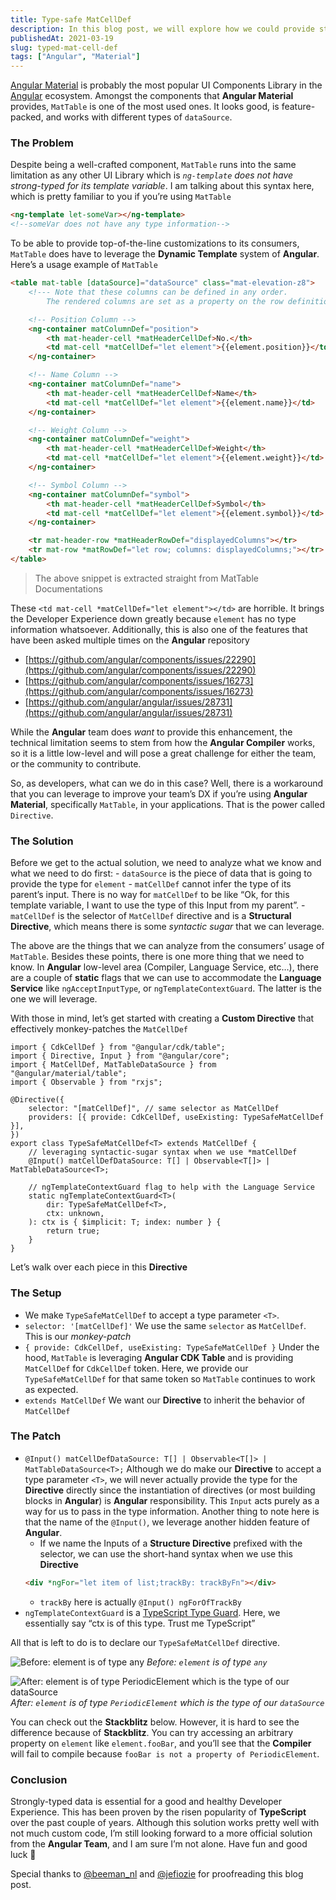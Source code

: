 ```yaml
---
title: Type-safe MatCellDef
description: In this blog post, we will explore how we could provide strong-types for Template Variable in the MatCellDef
publishedAt: 2021-03-19
slug: typed-mat-cell-def
tags: ["Angular", "Material"]
---
```


[Angular Material](https://material.angular.io/) is probably the most popular UI Components Library in the [Angular](https://angular.io/) ecosystem. Amongst the components that **Angular Material** provides, `MatTable` is one of the most used ones. It looks good, is feature-packed, and works with different types of `dataSource`.

### The Problem

Despite being a well-crafted component, `MatTable` runs into the same limitation as any other UI Library which is _`ng-template` does not have strong-typed for its template variable_. I am talking about this syntax here, which is pretty familiar to you if you’re using `MatTable`

```html
<ng-template let-someVar></ng-template>
<!--someVar does not have any type information-->
```

To be able to provide top-of-the-line customizations to its consumers, `MatTable` does have to leverage the **Dynamic Template** system of **Angular**. Here’s a usage example of `MatTable`

```html
<table mat-table [dataSource]="dataSource" class="mat-elevation-z8">
	<!--- Note that these columns can be defined in any order.
        The rendered columns are set as a property on the row definition" -->

	<!-- Position Column -->
	<ng-container matColumnDef="position">
		<th mat-header-cell *matHeaderCellDef>No.</th>
		<td mat-cell *matCellDef="let element">{{element.position}}</td>
	</ng-container>

	<!-- Name Column -->
	<ng-container matColumnDef="name">
		<th mat-header-cell *matHeaderCellDef>Name</th>
		<td mat-cell *matCellDef="let element">{{element.name}}</td>
	</ng-container>

	<!-- Weight Column -->
	<ng-container matColumnDef="weight">
		<th mat-header-cell *matHeaderCellDef>Weight</th>
		<td mat-cell *matCellDef="let element">{{element.weight}}</td>
	</ng-container>

	<!-- Symbol Column -->
	<ng-container matColumnDef="symbol">
		<th mat-header-cell *matHeaderCellDef>Symbol</th>
		<td mat-cell *matCellDef="let element">{{element.symbol}}</td>
	</ng-container>

	<tr mat-header-row *matHeaderRowDef="displayedColumns"></tr>
	<tr mat-row *matRowDef="let row; columns: displayedColumns;"></tr>
</table>
```

> The above snippet is extracted straight from MatTable Documentations

These `<td mat-cell *matCellDef="let element"></td>` are horrible. It brings the Developer Experience down greatly because `element` has no type information whatsoever. Additionally, this is also one of the features that have been asked multiple times on the **Angular** repository

- [https://github.com/angular/components/issues/22290](https://github.com/angular/components/issues/22290)
- [https://github.com/angular/components/issues/16273](https://github.com/angular/components/issues/16273)
- [https://github.com/angular/angular/issues/28731](https://github.com/angular/angular/issues/28731)

While the **Angular** team does _want_ to provide this enhancement, the technical limitation seems to stem from how the **Angular Compiler** works, so it is a little low-level and will pose a great challenge for either the team, or the community to contribute.

So, as developers, what can we do in this case? Well, there is a workaround that you can leverage to improve your team’s DX if you’re using **Angular Material**, specifically `MatTable`, in your applications. That is the power called `Directive`.

### The Solution

Before we get to the actual solution, we need to analyze what we know and what we need to do first: - `dataSource` is the piece of data that is going to provide the type for `element` - `matCellDef` cannot infer the type of its parent’s input. There is no way for `matCellDef` to be like “Ok, for this template variable, I want to use the type of this Input from my parent”. - `matCellDef` is the selector of `MatCellDef` directive and is a **Structural Directive**, which means there is some _syntactic sugar_ that we can leverage.

The above are the things that we can analyze from the consumers’ usage of `MatTable`. Besides these points, there is one more thing that we need to know. In **Angular** low-level area (Compiler, Language Service, etc…), there are a couple of **static** flags that we can use to accommodate the **Language Service** like `ngAcceptInputType`, or `ngTemplateContextGuard`. The latter is the one we will leverage.

With those in mind, let’s get started with creating a **Custom Directive** that effectively monkey-patches the `MatCellDef`

```tsx
import { CdkCellDef } from "@angular/cdk/table";
import { Directive, Input } from "@angular/core";
import { MatCellDef, MatTableDataSource } from "@angular/material/table";
import { Observable } from "rxjs";

@Directive({
	selector: "[matCellDef]", // same selector as MatCellDef
	providers: [{ provide: CdkCellDef, useExisting: TypeSafeMatCellDef }],
})
export class TypeSafeMatCellDef<T> extends MatCellDef {
	// leveraging syntactic-sugar syntax when we use *matCellDef
	@Input() matCellDefDataSource: T[] | Observable<T[]> | MatTableDataSource<T>;

	// ngTemplateContextGuard flag to help with the Language Service
	static ngTemplateContextGuard<T>(
		dir: TypeSafeMatCellDef<T>,
		ctx: unknown,
	): ctx is { $implicit: T; index: number } {
		return true;
	}
}
```

Let’s walk over each piece in this **Directive**

### The Setup

- We make `TypeSafeMatCellDef` to accept a type parameter `<T>`.
- `selector: '[matCellDef]'` We use the same `selector` as `MatCellDef`. This is our _monkey-patch_
- `{ provide: CdkCellDef, useExisting: TypeSafeMatCellDef }` Under the hood, `MatTable` is leveraging **Angular CDK Table** and is providing `MatCellDef` for `CdkCellDef` token. Here, we provide our `TypeSafeMatCellDef` for that same token so `MatTable` continues to work as expected.
- `extends MatCellDef` We want our **Directive** to inherit the behavior of `MatCellDef`

### The Patch

- `@Input() matCellDefDataSource: T[] | Observable<T[]> | MatTableDataSource<T>;` Although we do make our **Directive** to accept a type parameter `<T>`, we will never actually provide the type for the **Directive** directly since the instantiation of directives (or most building blocks in **Angular**) is **Angular** responsibility. This `Input` acts purely as a way for us to pass in the type information. Another thing to note here is that the name of the `@Input()`, we leverage another hidden feature of **Angular**.
  - If we name the Inputs of a **Structure Directive** prefixed with the selector, we can use the short-hand syntax when we use this **Directive**
  ```html
  <div *ngFor="let item of list;trackBy: trackByFn"></div>
  ```
  - `trackBy` here is actually `@Input() ngForOfTrackBy`
- `ngTemplateContextGuard` is a [TypeScript Type Guard](https://www.typescriptlang.org/docs/handbook/advanced-types.html#user-defined-type-guards). Here, we essentially say “ctx is of this type. Trust me TypeScript”

All that is left to do is to declare our `TypeSafeMatCellDef` directive.

![Before: `element` is of type `any`](https://i.imgur.com/oIzkuT2.png)
_Before: `element` is of type `any`_

![After: `element` is of type `PeriodicElement` which is the type of our `dataSource`](https://i.imgur.com/1ga8tiV.png)
_After: `element` is of type `PeriodicElement` which is the type of our `dataSource`_

You can check out the **Stackblitz** below. However, it is hard to see the difference because of **Stackblitz**. You can try accessing an arbitrary property on `element` like `element.fooBar`, and you’ll see that the **Compiler** will fail to compile because `fooBar is not a property of PeriodicElement`.

### Conclusion

Strongly-typed data is essential for a good and healthy Developer Experience. This has been proven by the risen popularity of **TypeScript** over the past couple of years. Although this solution works pretty well with not much custom code, I’m still looking forward to a more official solution from the **Angular Team**, and I am sure I’m not alone. Have fun and good luck 👋

Special thanks to [@beeman_nl](https://twitter.com/beeman_nl?s=20) and [@jefiozie](https://twitter.com/jefiozie) for proofreading this blog post.
